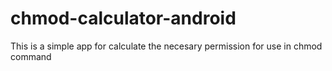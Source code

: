 # chmod-calculator-android
This is a simple app for calculate the necesary permission for use in chmod command

